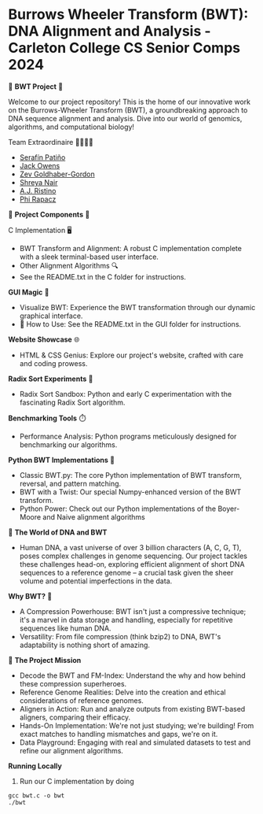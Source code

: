 
# Burrows Wheeler Transform (BWT): DNA Alignment and Analysis - Carleton College CS Senior Comps 2024

🧬 **BWT Project** 🧬

Welcome to our project repository! This is the home of our innovative work on the Burrows-Wheeler Transform (BWT), a groundbreaking approach to DNA sequence alignment and analysis. Dive into our world of genomics, algorithms, and computational biology!

Team Extraordinaire 👩‍💻👨‍💻
- [Serafín Patiño](https://github.com/spatino1234)
- [Jack Owens](https://github.com/jpowens24)
- [Zev Goldhaber-Gordon](https://github.com/Zergog)
- [Shreya Nair](https://github.com/nairsshreya)
- [A.J. Ristino](https://github.com/Ristinoa)
- [Phi Rapacz](https://github.com/clovercrusader)

🚀 **Project Components** 🚀

C Implementation 🖥️
- BWT Transform and Alignment: A robust C implementation complete with a sleek terminal-based user interface.
- Other Alignment Algorithms 🔍
- See the README.txt in the C folder for instructions.

**GUI Magic**  🌈 
- Visualize BWT: Experience the BWT transformation through our dynamic graphical interface.
- 📝 How to Use: See the README.txt in the GUI folder for instructions.

**Website Showcase** 🌐
- HTML & CSS Genius: Explore our project's website, crafted with care and coding prowess.

**Radix Sort Experiments** 🧪
- Radix Sort Sandbox: Python and early C experimentation with the fascinating Radix Sort algorithm.

**Benchmarking Tools** ⏱️
- Performance Analysis: Python programs meticulously designed for benchmarking our algorithms.

**Python BWT Implementations** 🐍
- Classic BWT.py: The core Python implementation of BWT transform, reversal, and pattern matching.
- BWT with a Twist: Our special Numpy-enhanced version of the BWT transform.
- Python Power: Check out our Python implementations of the Boyer-Moore and Naive alignment algorithms

🧬 **The World of DNA and BWT** 
- Human DNA, a vast universe of over 3 billion characters (A, C, G, T), poses complex challenges in genome sequencing. Our project tackles these challenges head-on, exploring efficient alignment of short DNA sequences to a reference genome – a crucial task given the sheer volume and potential imperfections in the data.

**Why BWT?** 🤔
- A Compression Powerhouse: BWT isn't just a compressive technique; it's a marvel in data storage and handling, especially for repetitive sequences like human DNA.
- Versatility: From file compression (think bzip2) to DNA, BWT's adaptability is nothing short of amazing.

🌟 **The Project Mission**
- Decode the BWT and FM-Index: Understand the why and how behind these compression superheroes.
- Reference Genome Realities: Delve into the creation and ethical considerations of reference genomes.
- Aligners in Action: Run and analyze outputs from existing BWT-based aligners, comparing their efficacy.
- Hands-On Implementation: We're not just studying; we're building! From exact matches to handling mismatches and gaps, we're on it.
- Data Playground: Engaging with real and simulated datasets to test and refine our alignment algorithms.

**Running Locally**
1. Run our C implementation by doing
```
gcc bwt.c -o bwt
./bwt
```
